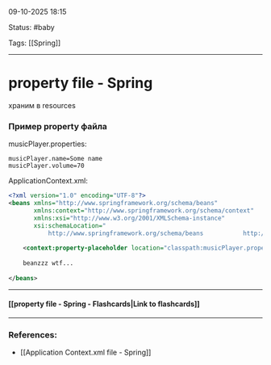 
09-10-2025 18:15

Status: #baby 

Tags: [[Spring]]

---
# property file - Spring

храним в resources



### Пример property файла

musicPlayer.properties:
```properties
musicPlayer.name=Some name  
musicPlayer.volume=70
```


ApplicationContext.xml:

```xml
<?xml version="1.0" encoding="UTF-8"?>  
<beans xmlns="http://www.springframework.org/schema/beans"  
       xmlns:context="http://www.springframework.org/schema/context"  
       xmlns:xsi="http://www.w3.org/2001/XMLSchema-instance"  
       xsi:schemaLocation="  
           http://www.springframework.org/schema/beans           http://www.springframework.org/schema/beans/spring-beans.xsd           http://www.springframework.org/schema/context           http://www.springframework.org/schema/context/spring-context.xsd">  
  
    <context:property-placeholder location="classpath:musicPlayer.properties"/>
    
    beanzzz wtf...
    
</beans>
```

----
#### [[property file - Spring - Flashcards|Link to flashcards]]



---
### References:

- [[Application Context.xml file - Spring]]